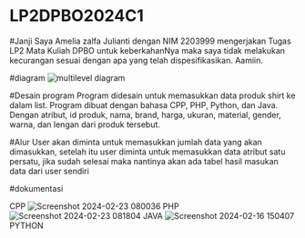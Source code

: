 # LP2DPBO2024C1
#Janji
Saya Amelia zalfa Julianti dengan NIM 2203999 mengerjakan Tugas LP2 Mata Kuliah DPBO untuk keberkahanNya maka
saya tidak melakukan kecurangan sesuai dengan apa yang telah dispesifikasikan. Aamiin.

#diagram
![multilevel diagram](https://github.com/liazalfaj/LP2DPBO2024C1/assets/114666885/706db8cc-7e2c-4847-a0dd-3c259dd276ae)


#Desain program
Program didesain untuk memasukkan data produk shirt ke dalam list. Program dibuat dengan bahasa CPP, PHP, Python, dan Java. Dengan atribut, id produk, nama, brand, harga, ukuran, material, gender, warna, dan lengan dari produk tersebut.

#Alur
User akan diminta untuk memasukkan jumlah data yang akan dimasukkan, setelah itu user diminta untuk memasukkan data atribut satu persatu, jika sudah selesai maka nantinya akan ada tabel hasil masukan data dari user sendiri

#dokumentasi

CPP
![Screenshot 2024-02-23 080036](https://github.com/liazalfaj/LP2DPBO2024C1/assets/114666885/04365708-18a1-454a-a593-46c7a14255b2)
PHP
![Screenshot 2024-02-23 081804](https://github.com/liazalfaj/LP2DPBO2024C1/assets/114666885/e27e7b02-1bcc-4e7b-918d-13c03092383d)
JAVA
![Screenshot 2024-02-16 150407](https://github.com/liazalfaj/LP2DPBO2024C1/assets/114666885/46fc46d8-2f4d-46c6-95f8-eb25b4d94ccd)
PYTHON



